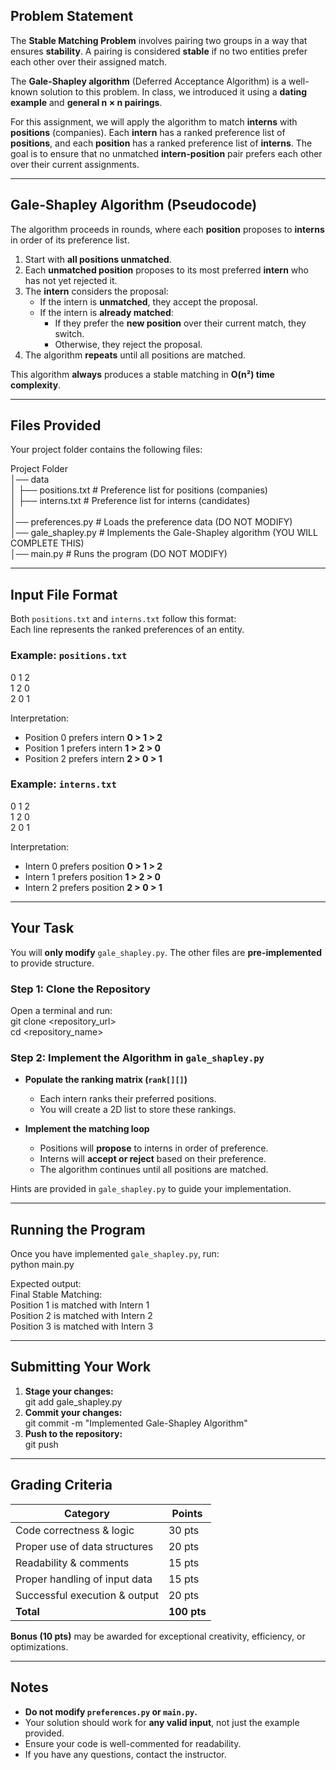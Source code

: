 ## Problem Statement  
The **Stable Matching Problem** involves pairing two groups in a way that ensures **stability**. A pairing is considered **stable** if no two entities prefer each other over their assigned match.  

The **Gale-Shapley algorithm** (Deferred Acceptance Algorithm) is a well-known solution to this problem. In class, we introduced it using a **dating example** and **general n × n pairings**.  

For this assignment, we will apply the algorithm to match **interns** with **positions** (companies). Each **intern** has a ranked preference list of **positions**, and each **position** has a ranked preference list of **interns**. The goal is to ensure that no unmatched **intern-position** pair prefers each other over their current assignments.

---

## Gale-Shapley Algorithm (Pseudocode)  
The algorithm proceeds in rounds, where each **position** proposes to **interns** in order of its preference list.

1. Start with **all positions unmatched**.  
2. Each **unmatched position** proposes to its most preferred **intern** who has not yet rejected it.  
3. The **intern** considers the proposal:
   - If the intern is **unmatched**, they accept the proposal.  
   - If the intern is **already matched**:
     - If they prefer the **new position** over their current match, they switch.
     - Otherwise, they reject the proposal.  
4. The algorithm **repeats** until all positions are matched.  

This algorithm **always** produces a stable matching in **O(n²) time complexity**.

---

## Files Provided  
Your project folder contains the following files:

Project Folder  
│── data  
│   ├── positions.txt    # Preference list for positions (companies)  
│   ├── interns.txt      # Preference list for interns (candidates)  
│  
│── preferences.py       # Loads the preference data (DO NOT MODIFY)  
│── gale_shapley.py      # Implements the Gale-Shapley algorithm (YOU WILL COMPLETE THIS)  
│── main.py              # Runs the program (DO NOT MODIFY)  

---

## Input File Format  
Both `positions.txt` and `interns.txt` follow this format:  
Each line represents the ranked preferences of an entity.

### Example: `positions.txt`  
0 1 2  
1 2 0  
2 0 1  

Interpretation:  
- Position 0 prefers intern **0 > 1 > 2**  
- Position 1 prefers intern **1 > 2 > 0**  
- Position 2 prefers intern **2 > 0 > 1**  

### Example: `interns.txt`  
0 1 2  
1 2 0  
2 0 1  

Interpretation:  
- Intern 0 prefers position **0 > 1 > 2**  
- Intern 1 prefers position **1 > 2 > 0**  
- Intern 2 prefers position **2 > 0 > 1**  

---

## Your Task  
You will **only modify** `gale_shapley.py`. The other files are **pre-implemented** to provide structure.

### Step 1: Clone the Repository  
Open a terminal and run:  
git clone <repository_url>  
cd <repository_name>  

### Step 2: Implement the Algorithm in `gale_shapley.py`  
- **Populate the ranking matrix (`rank[][]`)**  
  - Each intern ranks their preferred positions.  
  - You will create a 2D list to store these rankings.  

- **Implement the matching loop**  
  - Positions will **propose** to interns in order of preference.  
  - Interns will **accept or reject** based on their preference.  
  - The algorithm continues until all positions are matched.  

Hints are provided in `gale_shapley.py` to guide your implementation.

---

## Running the Program  
Once you have implemented `gale_shapley.py`, run:  
python main.py  

Expected output:  
Final Stable Matching:  
Position 1 is matched with Intern 1  
Position 2 is matched with Intern 2  
Position 3 is matched with Intern 3  

---

## Submitting Your Work  
1. **Stage your changes:**  
   git add gale_shapley.py  
2. **Commit your changes:**  
   git commit -m "Implemented Gale-Shapley Algorithm"  
3. **Push to the repository:**  
   git push  

---

## Grading Criteria  
| **Category**                  | **Points** |  
|-------------------------------|------------|  
| Code correctness & logic      | 30 pts     |  
| Proper use of data structures | 20 pts     |  
| Readability & comments        | 15 pts     |  
| Proper handling of input data | 15 pts     |  
| Successful execution & output | 20 pts     |  
| **Total**                     | **100 pts**|  

**Bonus (10 pts)** may be awarded for exceptional creativity, efficiency, or optimizations.

---

## Notes  
- **Do not modify `preferences.py` or `main.py`.**  
- Your solution should work for **any valid input**, not just the example provided.  
- Ensure your code is well-commented for readability.  
- If you have any questions, contact the instructor.  